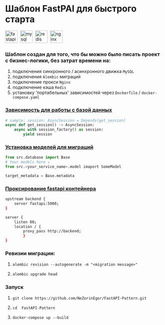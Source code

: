 # Шаблон FastPAI для быстрого старта

<img src="https://cdn.jsdelivr.net/gh/devicons/devicon/icons/fastapi/fastapi-original.svg" title="fastapi" width="40" height="40"/>&nbsp;
<img src="https://cdn.jsdelivr.net/gh/devicons/devicon/icons/mysql/mysql-original.svg" title="mysql" width="40" height="40"/>&nbsp;
<img src="https://cdn.jsdelivr.net/gh/devicons/devicon/icons/redis/redis-original.svg" title="redis" width="40" height="40"/>&nbsp;
<img src="https://cdn.jsdelivr.net/gh/devicons/devicon/icons/nginx/nginx-original.svg" title="nginx" width="40" height="40"/>&nbsp;

### Шаблон создан для того, что бы можно было писать проект с бизнес-логики, без затрат времени на:
1. подключения синхронного / асинхронного движка `MySQL`
2. подключения `Alembic` миграций
3. подключение прокси `Nginx`
4. подключение кэша `Redis`
5. установку 'портабельных' зависимостей через `Dockerfile` / `docker-compose.yaml`

### [Зависимость для работы с базой данных](src/database.py)
```python
# sample: session: AsyncSession = Depends(get_session)
async def get_session() -> AsyncSession:
    async with session_factory() as session:
        yield session
```

### [Установка моделей для миграций](alembic/env.py)
```python
from src.database import Base
# Your models here ↓
from src.<your_service_name>.model imaport SomeModel

target_metadata = Base.metadata
```

### [Проксирование fastapi контейнера](nginx/conf.d/default.conf)
```bash
upstream backend {
    server fastapi:5000;
}

server {
    listen 80;
    location / {
        proxy_pass http://backend;
        }
}
```
### Ревизии миграции:
1. ```
   alembic revision --autogenerate -m "<migration message>"
   ```
   
2. ```python
   alembic upgrade head
   ```

### Запуск

1. ```
   git clone https://github.com/NeZorinEgor/FastAPI-Pattern.git
   ```
   
2. ```
   cd  FastAPI-Pattern
   ```
   
3. ```
   docker-compose up --build
   ```
   
